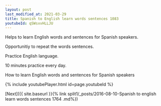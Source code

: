 ```yaml
---
layout: post
last_modified_at: 2021-03-29
title: Spanish to English learn words sentences 1083 
youtubeId: qSWsxvHLLJU
---
```

 
 
Helps to learn English words and sentences for Spanish speakers.

Opportunitiy to repeat the words sentences. 

Practice English language. 
 
10 minutes practice every day. 
 
How to learn English words and sentences for Spanish speakers 
 
{% include youtubePlayer.html id=page.youtubeId %}
 
 
[Next]({{ site.baseurl }}{% link  split1/_posts/2016-08-10-Spanish to english learn words sentences 1764 .md%})
 
